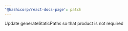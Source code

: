 ```yaml
---
'@hashicorp/react-docs-page': patch
---
```


Update generateStaticPaths so that product is not required
